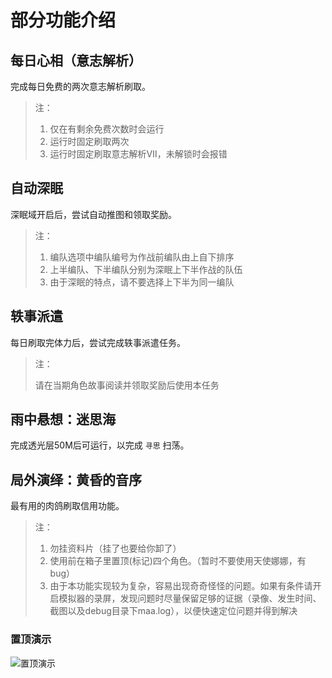 # 部分功能介绍

## 每日心相（意志解析）

完成每日免费的两次意志解析刷取。

> 注：
>
> 1. 仅在有剩余免费次数时会运行
> 2. 运行时固定刷取两次
> 3. 运行时固定刷取意志解析Ⅶ，未解锁时会报错

## 自动深眠

深眠域开启后，尝试自动推图和领取奖励。

> 注：
>
> 1. 编队选项中编队编号为作战前编队由上自下排序
> 2. 上半编队、下半编队分别为深眠上下半作战的队伍
> 3. 由于深眠的特点，请不要选择上下半为同一编队

## 轶事派遣

每日刷取完体力后，尝试完成轶事派遣任务。

> 注：
>
> 请在当期角色故事阅读并领取奖励后使用本任务

## 雨中悬想：迷思海

完成透光层50M后可运行，以完成 `寻思` 扫荡。

## 局外演绎：黄昏的音序

最有用的肉鸽刷取信用功能。

> 注：
>
> 1. 勿挂资料片（挂了也要给你卸了）
> 2. 使用前在箱子里置顶(标记)四个角色。（暂时不要使用天使娜娜，有bug）
> 3. 由于本功能实现较为复杂，容易出现奇奇怪怪的问题。如果有条件请开启模拟器的录屏，发现问题时尽量保留足够的证据（录像、发生时间、截图以及debug目录下maa.log），以便快速定位问题并得到解决

### 置顶演示

![置顶演示](https://github.com/user-attachments/assets/a10c685a-9d3a-4c57-b731-fcac86354312)